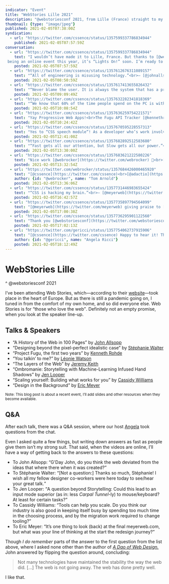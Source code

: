 ```yaml
---
indicator: "Event"
title: "WebStories Lille 2021"
description: "@webstoriesconf 2021, from Lille (France) straight to my home."
thumbnail: {type: "image/jpeg"}
published: 2021-02-05T07:38:00Z
syndication:
  - url: "https://twitter.com/cssence/status/1357599337786834944"
    published: 2021-02-05T07:57:59Z
conversation:
  - url: "https://twitter.com/cssence/status/1357599337786834944"
    text: "I wouldn’t have made it to Lille, France. But thanks to [@webstoriesconf](https://twitter.com/webstoriesconf)
 being an online event this year, it’s “Lights On!” soon. I’m ready to go.<br>[cssence.com/2021/webstoriesconf](/2021/webstoriesconf)"
    posted: 2021-02-05T07:57:59Z
  - url: "https://twitter.com/cssence/status/1357612676311089157"
    text: "“All of engineering is misusing technology.”<br>– [@johnallsopp](https://twitter.com/johnallsopp)<br>@webstoriesconf"
    posted: 2021-02-05T08:50:59Z
  - url: "https://twitter.com/cssence/status/1357617413655826432"
    text: "“Never blame the user. It is always the system that has a problem.”<br>— [@WalterStephanie](https://twitter.com/WalterStephanie)<br>@webstoriesconf"
    posted: 2021-02-05T09:09:49Z
  - url: "https://twitter.com/cssence/status/1357632282341818369"
    text: "“We know that 60% of the time people spend on the PC is within the web browser.”<br>— [@kennethrohde](https://twitter.com/kennethrohde)<br>@webstoriesconf"
    posted: 2021-02-05T10:08:54Z
  - url: "https://twitter.com/cssence/status/1357636259754221571"
    text: "Yay Progressive Web Apps!<br>The Fugu API Tracker [@kennethrohde](https://twitter.com/kennethrohde) mentioned: [fugu-tracker.web.app](https://fugu-tracker.web.app)<br>@webstoriesconf"
    posted: 2021-02-05T10:24:42Z
  - url: "https://twitter.com/cssence/status/1357670595228557313"
    text: "Yes to “CSS speech module”! As a developer who’s work involves listening to screenreaders for a bigger part of the week, I want to enhance websites in the way [@LeonieWatson](https://twitter.com/LeonieWatson) showcased with Speech Synthesis Markup Language (SSML) today at [@webstoriesconf](https://twitter.com/webstoriesconf)."
    posted: 2021-02-05T12:41:08Z
  - url: "https://twitter.com/cssence/status/1357682892512583680"
    text: "“Fast gets all our attention, but Slow gets all our power.”<br>“Fast learns, Slow remembers.”<br>— [@adactio](https://twitter.com/adactio)<br>@webstoriesconf"
    posted: 2021-02-05T13:30:00Z
  - url: "https://twitter.com/cssence/status/1357683621222580226"
    text: "Nice work [@webrocker](https://twitter.com/webrocker) 👏<br>[www.webrocker.de/2019/11/15/the-layers-of-the-web/](https://www.webrocker.de/2019/11/15/the-layers-of-the-web/)"
    posted: 2021-02-05T13:32:54Z
  - url: "https://twitter.com/webrocker/status/1357684426000465920"
    text: "[@cssence](https://twitter.com/cssence)<br>[@adactio](https://twitter.com/adactio)’s talk left quite an impression on me, because this layer/pace model felt so apt."
    author: {id: "@webrocker", name: "Tom Arnold"}
    posted: 2021-02-05T13:36:06Z
  - url: "https://twitter.com/cssence/status/1357731446983655424"
    text: "“CSS is hacking my brain.”<br>— [@meyerweb](https://twitter.com/meyerweb)<br>@webstoriesconf"
    posted: 2021-02-05T16:42:57Z
  - url: "https://twitter.com/cssence/status/1357735897794564099"
    text: "[@meyerweb](https://twitter.com/meyerweb) giving praise to [@lynnandtonic](https://twitter.com/lynnandtonic)’s [a.singlediv.com](https://a.singlediv.com) at [@webstoriesconf](https://twitter.com/webstoriesconf) is the CSS icing on the cake."
    posted: 2021-02-05T17:00:38Z
  - url: "https://twitter.com/cssence/status/1357736295901122560"
    text: "Thank you [@webstoriesconf](https://twitter.com/webstoriesconf) & all the speakers for an awesome virtual conference. In addition to all the inspiration I got, it made me appreciate the benefits of online-only events."
    posted: 2021-02-05T17:02:13Z
  - url: "https://twitter.com/gericci/status/1357754062737915906"
    text: "[@cssence](https://twitter.com/cssence) Happy to hear it! Thanks!"
    author: {id: "@gericci", name: "Angela Ricci"}
    posted: 2021-02-05T18:12:49Z
---
```


# WebStories Lille
^ @webstoriesconf 2021

I’ve been attending Web Stories, which—according to their [website](https://webstoriesconf.com/)—took place in the heart of Europe. But as there is still a pandemic going on, I tuned in from the comfort of my own home, and so did everyone else. Web Stories is for <q>those who love the web</q>. Definitely not an empty promise, when you look at the speaker line-up.

<h2 id="talks">Talks &amp; Speakers</h2>

* “A History of the Web in 100 Pages” by [John Allsopp](https://twitter.com/johnallsopp)
* “Designing beyond the pixel-perfect idealistic case” by [Stéphanie Walter](https://twitter.com/WalterStephanie)
* “Project Fugu, the first two years” by [Kenneth Rohde](https://twitter.com/kennethrohde)
* “You talkin’ to me?” by [Léonie Watson](https://twitter.com/LeonieWatson)
* “The Layers of the Web” by [Jeremy Keith](https://twitter.com/adactio)
* “Ombromanie: Storytelling with Machine-Learning Infused Hand Shadows” by [Jen Looper](https://twitter.com/jenlooper)
* “Scaling yourself: Building what works for you” by [Cassidy Williams](https://twitter.com/cassidoo)
* “Design in the Background” by [Eric Meyer](https://twitter.com/meyerweb)

<p><small>Note: This blog post is about a recent event, I’ll add slides and other resources when they become available.</small></p>

## Q&A

After each talk, there was a Q&A session, where our host [Angela](https://twitter.com/gericci) took questions from the chat.

Even I asked quite a few things, but writing down answers as fast as people give them isn’t my strong suit. That said, when the videos are online, I’ll have a way of getting back to the answers to these questions:

* To John Allsopp: <q>G'Day John, do you think the web deviated from the ideas that where there when it was created?</q>
* To Stéphanie Walter: <q>[Not a question:] Thanks so much, Stéphanie! I wish all my fellow designer co-workers were here today to see/hear your great talk.</q>
* To Jen Looper: <q>A question beyond Storytelling: Could this lead to an input mode superior (as in: less _Carpal Tunnel_-ly) to mouse/keyboard? At least for certain tasks?</q>
* To Cassidy Williams: <q>Tools can help you scale. Do you think our industry is also good in keeping itself busy by spending too much time in the choosing process, and by the migration work required to change tooling?</q>
* To Eric Meyer: <q>It’s one thing to look (back) at the final meyerweb.com, but what was your line of thinking at the start the redesign journey?</q>

Though _I do remember_ parts of the answer to the first question from the list above, where I asked none other than the author of [_A Dao of Web Design._](https://alistapart.com/article/dao/) John answered by flipping the question around, concluding:

> Not many technologies have maintained the stability the way the web did. […] The web is not going away. The web has done pretty well.

I like that.
